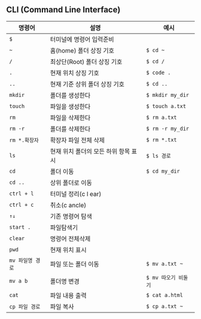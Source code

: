 ## CLI (Command Line Interface)

|명령어|설명|예시|
|---|---|---|
|`$`|터미널에 명령어 입력준비||
|`~`|홈(home) 폴더 상징 기호|`$ cd ~`|
|`/`|최상단(Root) 폴더 상징 기호|`$ cd /`|
|`.`|현재 위치 상징 기호|`$ code .`|
|`..`|현재 기준 상위 폴더 상징 기호|`$ cd ..`|
|`mkdir`|폴더를 생성한다|`$ mkdir my_dir`|
|`touch`|파일을 생성한다|`$ touch a.txt`|
|`rm`|파일을 삭제한다|`$ rm a.txt`|
|`rm -r`|폴더를 삭제한다|`$ rm -r my_dir`|
|`rm *.확장자`|확장자 파일 전체 삭제|`$ rm *.txt`|
|`ls`|현재 위치 폴더의 모든 하위 항목 표시|`$ ls 경로`|
|`cd`|폴더 이동|`$ cd my_dir`|
|`cd ..`|상위 폴더로 이동||
|`ctrl + l`|터미널 정리(c l ear)||
|`ctrl + c`|취소(c ancle)||
|`↑↓`|기존 명령어 탐색||
|`start .`|파일탐색기||
|`clear`|명령어 전체삭제||
|`pwd`|현재 위치 표시||
|`mv 파일명 경로`|파일 또는 폴더 이동|`$ mv a.txt ~`|
|`mv a b`|폴더명 변경|`$ mv 따오기 비둘기`|
|`cat`|파일 내용 출력|`$ cat a.html`|
|`cp 파일 경로`|파일 복사|`$ cp a.txt ~`|